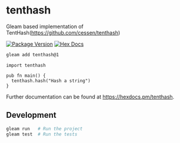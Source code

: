 # tenthash

Gleam based implementation of TentHash(https://github.com/cessen/tenthash)

[![Package Version](https://img.shields.io/hexpm/v/tenthash)](https://hex.pm/packages/tenthash)
[![Hex Docs](https://img.shields.io/badge/hex-docs-ffaff3)](https://hexdocs.pm/tenthash/)

```sh
gleam add tenthash@1
```
```gleam
import tenthash

pub fn main() {
  tenthash.hash("Hash a string")
}
```

Further documentation can be found at <https://hexdocs.pm/tenthash>.

## Development

```sh
gleam run   # Run the project
gleam test  # Run the tests
```
